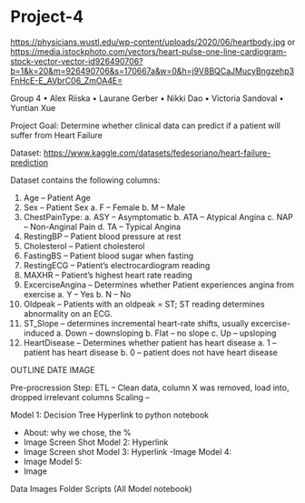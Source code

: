 # Project-4



https://physicians.wustl.edu/wp-content/uploads/2020/06/heartbody.jpg
or
https://media.istockphoto.com/vectors/heart-pulse-one-line-cardiogram-stock-vector-vector-id926490706?b=1&k=20&m=926490706&s=170667a&w=0&h=j9V8BQCaJMucyBngzehp3FnHcE-E_AVbrC06_ZmOA4E=

Group 4
•	Alex Riiska
•	Laurane Gerber
•	Nikki Dao
•	Victoria Sandoval
•	Yuntian Xue

Project Goal: Determine whether clinical data can predict if a patient will suffer from Heart Failure

Dataset: https://www.kaggle.com/datasets/fedesoriano/heart-failure-prediction

Dataset contains the following columns:
1.	Age – Patient Age 
2.	Sex – Patient Sex
a.	F – Female
b.	M – Male
3.	ChestPainType:
a.	ASY – Asymptomatic
b.	ATA – Atypical Angina
c.	NAP – Non-Anginal Pain
d.	TA – Typical Angina
4.	RestingBP – Patient blood pressure at rest
5.	Cholesterol – Patient cholesterol
6.	FastingBS – Patient blood sugar when fasting
7.	RestingECG – Patient’s electrocardiogram reading
8.	MAXHR – Patient’s highest heart rate reading
9.	ExcerciseAngina – Determines whether Patient experiences angina from exercise
a.	Y – Yes
b.	N – No
10.	Oldpeak – Patients with an oldpeak = ST; ST reading determines abnormality on an ECG.
11.	ST_Slope – determines incremental heart-rate shifts, usually excercise-induced
a.	Down – downsloping
b.	Flat – no slope
c.	Up – upsloping
12.	HeartDisease – Determines whether patient has heart disease
a.	1 – patient has heart disease
b.	0 – patient does not have heart disease



OUTLINE DATE IMAGE

Pre-procression Step: 
ETL – Clean data, column X was removed, load into, dropped irrelevant columns
Scaling –  

Model 1: Decision Tree Hyperlink to python notebook
-	About: why we chose, the %
-	Image Screen Shot
Model 2: Hyperlink
-	Image Screen shot
Model 3: Hyperlink
-Image
Model 4: 
-	Image
Model 5:
-	Image

Data
Images Folder
Scripts (All Model notebook)
